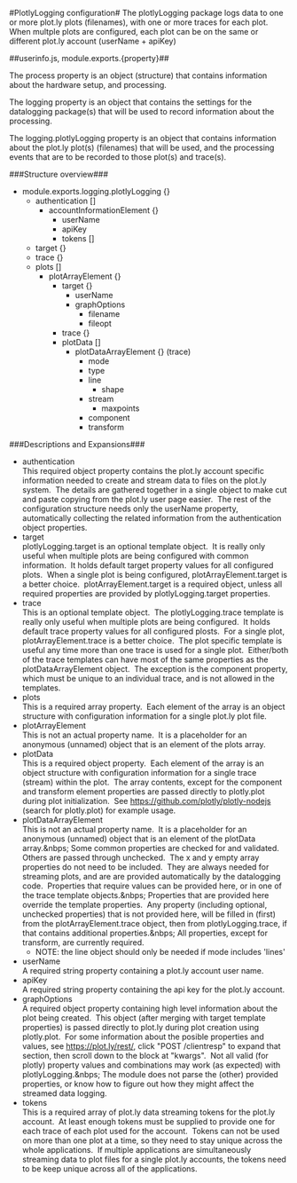 #PlotlyLogging configuration#
The plotlyLogging package logs data to one or more plot.ly plots (filenames), with one or more traces for each plot.&nbsp; When multple plots are configured, each plot can be on the same or different
plot.ly account (userName + apiKey)

##userinfo.js, module.exports.{property}##

The process property is an object (structure) that contains information about the hardware setup, and processing.

The logging property is an object that contains the settings for the datalogging package(s) that will be used to record information about the processing.

The logging.plotlyLogging property is an object that contains information about the plot.ly plot(s) (filenames) that will be used, and the processing events that are to be recorded to those plot(s) and trace(s).

###Structure overview###
* module.exports.logging.plotlyLogging {}
  * authentication []
    * accountInformationElement {}
      * userName
      * apiKey
      * tokens []
  * target {}
  * trace {}
  * plots []
    * plotArrayElement {}
      * target {}
        * userName
        * graphOptions
          * filename
          * fileopt
      * trace {}
      * plotData []
        * plotDataArrayElement {} (trace)
          * mode
          * type
          * line
            * shape
          * stream
            * maxpoints
          * component
          * transform

###Descriptions and Expansions###
* authentication</br>
This required object property contains the plot.ly account specific information needed to create and stream data to files on the plot.ly system.&nbsp; The details are gathered together in a single object to make cut and paste copying from the plot.ly user page easier.&nbsp; The rest of the configuration structure needs only the userName property, automatically collecting the related information from the authentication object properties.
* target</br>
plotlyLogging.target is an optional template object.&nbsp; It is really only useful when multiple plots are being configured with common information.&nbsp; It holds default target property values for all configured plots.&nbsp; When a single plot is being configured, plotArrayElement.target is a better choice.&nbsp; plotArrayElement.target is a required object, unless all required properties are provided by plotlyLogging.target properties.
* trace</br>
This is an optional template object.&nbsp; The plotlyLogging.trace template is really only useful when multiple plots are being configured.&nbsp; It holds default trace property values for all configured plosts.&nbsp; For a single plot, plotArrayElement.trace is a better choice.&nbsp; The plot specific template is useful any time more than one trace is used for a single plot.&nbsp; Either/both of the trace templates can have most of the same properties as the plotDataArrayElement object.&nbsp; The exception is the component property, which must be  unique to an individual trace, and is not allowed in the templates.
* plots</br>
This is a required array property.&nbsp; Each element of the array is an object structure with configuration information for a single plot.ly plot file.
* plotArrayElement</br>
This is not an actual property name.&nbsp; It is a placeholder for an anonymous (unnamed) object that is an element of the plots array.
* plotData</br>
This is a required object property.&nbsp;  Each element of the array is an object structure with configuration information for a single trace (stream) within the plot.&nbsp; The array contents, except for the component and transform element properties are passed directly to plotly.plot during plot initialization.&nbsp; See https://github.com/plotly/plotly-nodejs (search for plotly.plot) for example usage.
* plotDataArrayElement</br>
This is not an actual property name.&nbsp; It is a placeholder for an anonymous (unnamed) object that is an element of the plotData array.&nbps; Some common properties are checked for and validated.&nbsp; Others are passed through unchecked.&nbsp; The x and y empty array properties do not need to be included.&nbsp; They are always needed for streaming plots, and are are provided automatically by the datalogging code.&nbsp; Properties that require values can be provided here, or in one of the trace template objects.&nbps;  Properties that are provided here override the template properties.&nbsp; Any property (including optional, unchecked properties) that is not provided here, will be filled in (first) from the plotArrayElement.trace object, then from plotlyLogging.trace, if that contains additional properties.&nbps; All properties, except for transform, are currently required.
  * NOTE: the line object should only be needed if mode includes 'lines'
* userName</br>
A required string property containing a plot.ly account user name.
* apiKey</br>
A required string property containing the api key for the plot.ly account.
* graphOptions</br>
A required object property containing high level information about the plot being created.&nbsp; This object (after merging with target template properties) is passed directly to plot.ly during plot creation using plotly.plot.&nbsp; For some information about the posible properties and values, see https://plot.ly/rest/, click "POST /clientresp" to expand that section, then scroll down to the block at "kwargs".&nbsp; Not all valid (for plotly) property values and combinations may work (as expected) with plotlyLogging.&nbps; The module does not parse the (other) provided properties, or know how to figure out how they might affect the streamed data logging.
* tokens</br>
This is a required array of plot.ly data streaming tokens for the plot.ly account.&nbsp; At least enough tokens must be supplied to provide one for each trace of each plot used for the account.&nbsp; Tokens can not be used on more than one plot at a time, so they need to stay unique across the whole applications.&nbsp; If multiple applications are simultaneously streaming data to plot files for a single plot.ly accounts, the tokens need to be keep unique across all of the applications.
